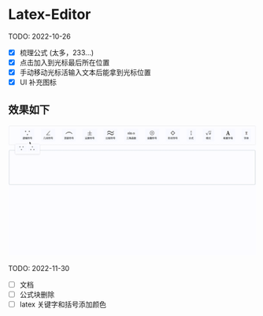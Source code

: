 # Latex-Editor

TODO: 2022-10-26

- [x] 梳理公式 (太多，233...)
- [x] 点击加入到光标最后所在位置
- [x] 手动移动光标活输入文本后能拿到光标位置
- [x] UI 补充图标

## 效果如下

<img src="./demo.gif">

TODO: 2022-11-30

- [ ] 文档
- [ ] 公式块删除
- [ ] latex 关键字和括号添加颜色
